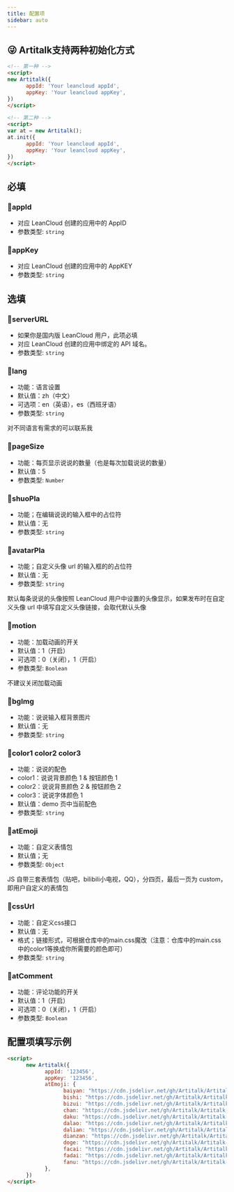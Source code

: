 ```yaml
---
title: 配置项
sidebar: auto
---
```



## 😜 Artitalk支持两种初始化方式

```html
<!-- 第一种 -->
<script>
new Artitalk({
      appId: 'Your leancloud appId',
      appKey: 'Your leancloud appKey',
})
</script>

<!-- 第二种 -->
<script>
var at = new Artitalk();
at.init({
      appId: 'Your leancloud appId',
      appKey: 'Your leancloud appKey',      
})
</script>
```

## 必填

### 📌appId

* 对应 LeanCloud 创建的应用中的 AppID
* 参数类型: `string`

### 📌appKey

* 对应 LeanCloud 创建的应用中的 AppKEY
* 参数类型: `string`

## 选填

### 📌serverURL

* 如果你是国内版 LeanCloud 用户，此项必填
* 对应 LeanCloud 创建的应用中绑定的 API 域名。
* 参数类型: `string`

### 📌lang

* 功能：语言设置
* 默认值：zh（中文）
* 可选项：en（英语），es（西班牙语）
* 参数类型: `string`

对不同语言有需求的可以联系我

### 📌pageSize

* 功能：每页显示说说的数量（也是每次加载说说的数量）
* 默认值：5
* 参数类型: `Number`

### 📌shuoPla

* 功能；在编辑说说的输入框中的占位符
* 默认值：无
* 参数类型: `string`

### 📌avatarPla

* 功能；自定义头像 url 的输入框的的占位符
* 默认值：无
* 参数类型: `string`

默认每条说说的头像按照 LeanCloud 用户中设置的头像显示，如果发布时在自定义头像 url 中填写自定义头像链接，会取代默认头像

### 📌motion

* 功能：加载动画的开关
* 默认值：1（开启）
* 可选项：0（关闭），1（开启）
* 参数类型: `Boolean`

不建议关闭加载动画

### 📌bgImg

* 功能：说说输入框背景图片
* 默认值：无
* 参数类型: `string`

### 📌color1 color2 color3

* 功能：说说的配色
* color1：说说背景颜色 1 & 按钮颜色 1
* color2：说说背景颜色 2 & 按钮颜色 2
* color3：说说字体颜色 1
* 默认值：demo 页中当前配色
* 参数类型: `string`

### 📌atEmoji

* 功能：自定义表情包
* 默认值；无
* 参数类型: `Object`

JS 自带三套表情包（贴吧，bilibili小电视，QQ），分四页，最后一页为 custom，即用户自定义的表情包

### 📌cssUrl

* 功能：自定义css接口
* 默认值：无
* 格式；链接形式，可根据仓库中的main.css魔改（注意：仓库中的main.css中的color1等换成你所需要的颜色即可）
* 参数类型: `string`

### 📌atComment

* 功能：评论功能的开关
* 默认值：1（开启）
* 可选项：0（关闭），1（开启）
* 参数类型: `Boolean`

## 配置项填写示例

```html
<script>
      new Artitalk({
            appId: '123456',
            appKey: '123456',
            atEmoji: {
                  baiyan: "https://cdn.jsdelivr.net/gh/Artitalk/Artitalk-emoji/baiyan.png",
                  bishi: "https://cdn.jsdelivr.net/gh/Artitalk/Artitalk-emoji/bishi.png",
                  bizui: "https://cdn.jsdelivr.net/gh/Artitalk/Artitalk-emoji/bizui.png",
                  chan: "https://cdn.jsdelivr.net/gh/Artitalk/Artitalk-emoji/chan.png",
                  daku: "https://cdn.jsdelivr.net/gh/Artitalk/Artitalk-emoji/daku.png",
                  dalao: "https://cdn.jsdelivr.net/gh/Artitalk/Artitalk-emoji/dalao.png",
                  dalian: "https://cdn.jsdelivr.net/gh/Artitalk/Artitalk-emoji/dalian.png",
                  dianzan: "https://cdn.jsdelivr.net/gh/Artitalk/Artitalk-emoji/dianzan.png",
                  doge: "https://cdn.jsdelivr.net/gh/Artitalk/Artitalk-emoji/doge.png",
                  facai: "https://cdn.jsdelivr.net/gh/Artitalk/Artitalk-emoji/facai.png",
                  fadai: "https://cdn.jsdelivr.net/gh/Artitalk/Artitalk-emoji/fadai.png",
                  fanu: "https://cdn.jsdelivr.net/gh/Artitalk/Artitalk-emoji/fanu.png",
            },
      })
</script>
```

<ins class="adsbygoogle"
     style="display:block"
     data-ad-format="fluid"
     data-ad-layout-key="-fb+5w+4e-db+86"
     data-ad-client="ca-pub-9420537843748923"
     data-ad-slot="8405286900"></ins>
<script>
     (adsbygoogle = window.adsbygoogle || []).push({});
</script>
